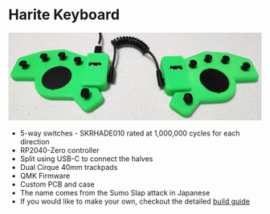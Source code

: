 # Harite Keyboard

![Harite](images/harite.jpg)

- 5-way switches - SKRHADE010 rated at 1,000,000 cycles for each direction
- RP2040-Zero controller
- Split using USB-C to connect the halves
- Dual Cirque 40mm trackpads
- QMK Firmware
- Custom PCB and case
- The name comes from the Sumo Slap attack in Japanese
- If you would like to make your own, checkout the detailed [build guide](build.md)
